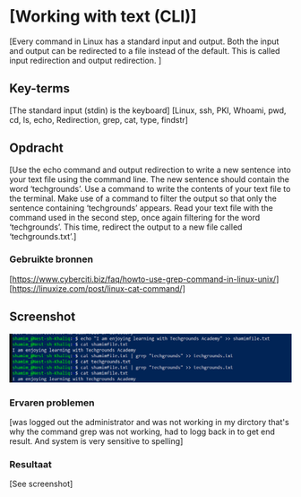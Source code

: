 # [Working with text (CLI)]
[Every command in Linux has a standard input and output. Both the input and output can be redirected to a file instead of the default. This is called input redirection and output redirection. ]

## Key-terms
[The standard input (stdin) is the keyboard] 
[Linux, ssh, PKI, Whoami, pwd, cd, ls, echo, Redirection, grep, cat, type, findstr]

## Opdracht
[Use the echo command and output redirection to write a new sentence into your text file using the command line. The new sentence should contain the word ‘techgrounds’.
Use a command to write the contents of your text file to the terminal. Make use of a command to filter the output so that only the sentence containing ‘techgrounds’ appears.
Read your text file with the command used in the second step, once again filtering for the word ‘techgrounds’. This time, redirect the output to a new file called ‘techgrounds.txt’.]

### Gebruikte bronnen
[https://www.cyberciti.biz/faq/howto-use-grep-command-in-linux-unix/] [https://linuxize.com/post/linux-cat-command/] 

## Screenshot
![Linux_opdracht3](/00_includes/Linux/Linux_opdracht3/Linux_opdracht3.PNG)

### Ervaren problemen
[was logged out the administrator and was not working in my dirctory that's why the command grep was not working, had to logg back in to get end result. And system is very sensitive to spelling]

### Resultaat
[See screenshot]